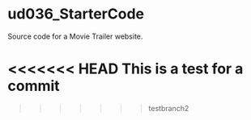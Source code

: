 # ud036_StarterCode
Source code for a Movie Trailer website.

<<<<<<< HEAD
This is a test for a commit
=======
>>>>>>> testbranch2
